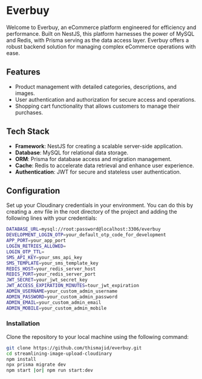 # Everbuy

Welcome to Everbuy, an eCommerce platform engineered for efficiency and performance. Built on NestJS, this platform harnesses the power of MySQL and Redis, with Prisma serving as the data access layer. Everbuy offers a robust backend solution for managing complex eCommerce operations with ease.

## Features

- Product management with detailed categories, descriptions, and images.
- User authentication and authorization for secure access and operations.
- Shopping cart functionality that allows customers to manage their purchases.

## Tech Stack

- **Framework**: NestJS for creating a scalable server-side application.
- **Database**: MySQL for relational data storage.
- **ORM**: Prisma for database access and migration management.
- **Cache**: Redis to accelerate data retrieval and enhance user experience.
- **Authentication**: JWT for secure and stateless user authentication.

## Configuration

Set up your Cloudinary credentials in your environment. You can do this by creating a .env file in the root directory of the project and adding the following lines with your credentials:

```bash
DATABASE_URL=mysql://root:password@localhost:3306/everbuy
DEVELOPMENT_LOGIN_OTP=your_default_otp_code_for_development
APP_PORT=your_app_port
LOGIN_RETRIES_ALLOWED=
LOGIN_OTP_TTL=
SMS_API_KEY=your_sms_api_key
SMS_TEMPLATE=your_sms_template_key
REDIS_HOST=your_redis_server_host
REDIS_PORT=your_redis_server_port
JWT_SECRET=your_jwt_secret_key
JWT_ACCESS_EXPIRATION_MINUTES=tour_jwt_expiration
ADMIN_USERNAME=your_custom_admin_username
ADMIN_PASSWORD=your_custom_admin_password
ADMIN_EMAIL=your_custom_admin_email
ADMIN_MOBILE=your_custom_admin_mobile
```

### Installation

Clone the repository to your local machine using the following command:

```bash
git clone https://github.com/thismajid/everbuy.git
cd streamlining-image-upload-cloudinary
npm install
npx prisma migrate dev
npm start |or| npm run start:dev
```
